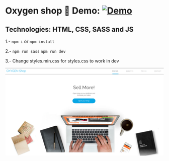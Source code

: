 # Oxygen shop 🛒 Demo: [![Demo](https://img.shields.io/badge/demo-000?style=for-the-badge&logo=ko-fi&logoColor=white)](joseiu.github.io/Oxygen-shop/)

## Technologies: HTML, CSS, SASS and JS

1.- `npm i` or `npm install`

2.- `npm run sass` `npm run dev`

3.- Change styles.min.css for styles.css to work in dev

![alt text](image.png)
